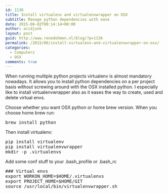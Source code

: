 ```yaml
---
id: 1136
title: Install virtualenv and virtualenvwrapper on OSX
subtitle: Manage python dependencies with ease
date: 2015-06-02T08:14:14+00:00
author: acidjunk
layout: post
guid: http://www.renedohmen.nl/blog/?p=1136
permalink: /2015/06/install-virtualenv-and-virtualenvwrapper-on-osx/
categories:
  - Computerz
  - OSX
comments: true
---
```

When running multiple python projects virtualenv is almost mandatory nowadays. It allows you to install python dependencies on a per project basis without screwing around with the OSX installed python. I especially like to install virtualenvwrapper also as it eases the way to create, used and delete virtual envs.


Choose whether you want OSX python or home brew version. When you choose home brew run:

<pre>brew install python</pre>

Then install virtualenv:

<pre>pip install virtualenv
pip install virtualenvwrapper
mkdir -p .virtualenvs</pre>

Add some conf stuff to your .bash_profile or .bash_rc

<pre>### Virtual envs
export WORKON_HOME=$HOME/.virtualenvs
export PROJECT_HOME=$HOME/GIT
source /usr/local/bin/virtualenvwrapper.sh
</pre>